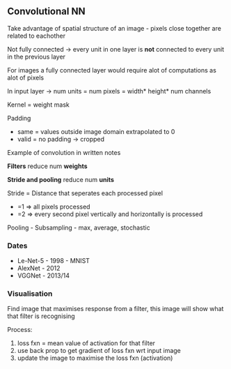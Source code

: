 ## Convolutional NN

Take advantage of spatial structure of an image - pixels close  together are related to eachother

Not fully connected -> every unit in one layer is **not** connected to every unit in the previous layer

For images a fully connected layer would require alot of computations as alot of pixels

In input layer -> num units = num pixels = width* height* num channels

Kernel = weight mask

Padding
  * same = values outside image domain extrapolated to 0
  * valid = no padding -> cropped
  
Example of convolution in written notes

**Filters** reduce num **weights**  

**Stride and pooling** reduce num **units**

Stride  = Distance that seperates each processed pixel 
  * =1 => all pixels processed 
  * =2 => every second pixel vertically and horizontally is processed
  
Pooling - Subsampling - max, average, stochastic
### Dates 
* Le-Net-5 - 1998 - MNIST
* AlexNet - 2012
* VGGNet - 2013/14

### Visualisation

Find image that maximises response from a filter, this image will show what that filter is recognising 

Process: 
  1. loss fxn = mean value of activation for that filter
  2. use back prop to get gradient of loss fxn wrt input image
  3. update the image to maximise the loss fxn (activation)
